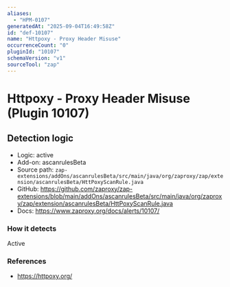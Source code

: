 ```yaml
---
aliases:
  - "HPM-0107"
generatedAt: "2025-09-04T16:49:58Z"
id: "def-10107"
name: "Httpoxy - Proxy Header Misuse"
occurrenceCount: "0"
pluginId: "10107"
schemaVersion: "v1"
sourceTool: "zap"
---
```


# Httpoxy - Proxy Header Misuse (Plugin 10107)

## Detection logic

- Logic: active
- Add-on: ascanrulesBeta
- Source path: `zap-extensions/addOns/ascanrulesBeta/src/main/java/org/zaproxy/zap/extension/ascanrulesBeta/HttPoxyScanRule.java`
- GitHub: https://github.com/zaproxy/zap-extensions/blob/main/addOns/ascanrulesBeta/src/main/java/org/zaproxy/zap/extension/ascanrulesBeta/HttPoxyScanRule.java
- Docs: https://www.zaproxy.org/docs/alerts/10107/

### How it detects

Active

### References
- https://httpoxy.org/

